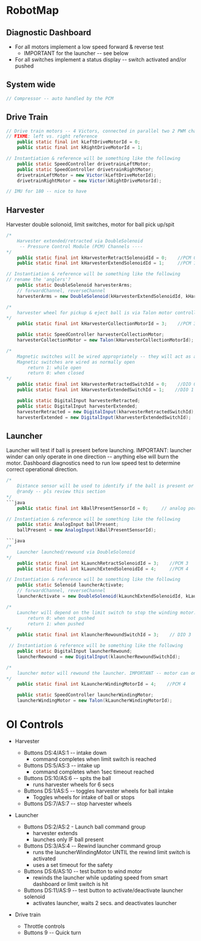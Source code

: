 # RobotMap

## Diagnostic Dashboard
* For all motors implement a low speed forward & reverse test
  * IMPORTANT for the launcher -- see below
* For all switches implement a status display -- switch activated and/or pushed 

## System wide
```java
// Compressor -- auto handled by the PCM 
```

## Drive Train
```java
// Drive train motors -- 4 Victors, connected in parallel two 2 PWM channels
// FIXME: left vs. right reference
    public static final int kLeftDriveMotorId = 0;
    public static final int kRightDriveMotorId = 1;

// Instantiation & reference will be something like the following
    public static SpeedController drivetrainLeftMotor;
    public static SpeedController drivetrainRightMotor;
    drivetrainLeftMotor = new Victor(kLeftDriveMotorId);
    drivetrainRightMotor = new Victor(kRightDriveMotorId);

// IMU for 180 -- nice to have
```

## Harvester
Harvester double solonoid, limit switches, motor for ball pick up/spit
```java
/* 
    Harvester extended/retracted via DoubleSolenoid
     -- Pressure Control Module (PCM) Channels ----   
*/
    public static final int kHarvesterRetractSolenoidId = 0;    //PCM 0
    public static final int kHarvesterExtendSolenoidId = 1;     //PCM 1

// Instantiation & reference will be something like the following
// rename the 'anglers'?
    public static DoubleSolenoid harvesterArms;
    // forwardChannel, reverseChannel
    harvesterArms = new DoubleSolenoid(kHarvesterExtendSolenoidId, kHarvesterRetractSolenoidId);     
```

```java
/*
    harvester wheel for pickup & eject ball is via Talon motor controller on a PWM channel
*/
    public static final int kHarvesterCollectionMotorId = 3;    //PCM 3

    public static SpeedController harvesterCollectionMotor;
    harvesterCollectionMotor = new Talon(kHarvesterCollectionMotorId);
```

```java
/* 
    Magnetic switches will be wired appropriately -- they will act as a single switch for the program
    Magnetic switches are wired as normally open
        return 1: while open
        return 0: when closed
*/
    public static final int kHarvesterRetractedSwitchId = 0;    //DIO 0
    public static final int kHarvesterExtendedSwitchId = 1;    //DIO 1

    public static DigitalInput harvesterRetracted;
    public static DigitalInput harvesterExtended;
    harvesterRetracted = new DigitalInput(kharvesterRetractedSwitchId);
    harvesterExtended = new DigitalInput(kharvesterExtendedSwitchId);
```

## Launcher
Launcher will test if ball is present before launching. 
IMPORTANT: launcher winder can only operate in one direction -- anything else will burn the motor. Dashboard diagnostics need to run low speed test to determine correct operational direction. 

```java
/* 
    Distance sensor will be used to identify if the ball is present or not
    @randy -- pls review this section
*/
```java
    public static final int kBallPresentSensorId = 0;     // analog port 0

// Instantiation & reference will be something like the following
    public static AnalogInput ballPresent;
    ballPresent = new AnalogInput(kBallPresentSensorId);

```java
/*
    Launcher launched/rewound via DoubleSolonoid 
*/
    public static final int kLaunchRetractSolenoidId = 3;    //PCM 3
    public static final int kLaunchExtendSolenoidId = 4;     //PCM 4

// Instantiation & reference will be something like the following
    public static Solenoid launcherActivate;
    // forwardChannel, reverseChannel
    launcherActivate = new DoubleSolenoid(kLaunchExtendSolenoidId, kLaunchRetractSolenoidId);     
```

```java
/*
    Launcher will depend on the limit switch to stop the winding motor. The limit switches will be wired so that programmatically they act as a single limit switch. Rewind switch is normally closed.
        return 0: when not pushed
        return 1: when pushed
*/
    public static final int klauncherRewoundSwitchId = 3;    // DIO 3

 // Instantiation & reference will be something like the following
    public static DigitalInput launcherRewound;
    launcherRewound = new DigitalInput(klauncherRewoundSwitchId);
```

```java
/*
    launcher motor will rewound the launcher. IMPORTANT -- motor can only operate one direction! 
*/
    public static final int kLauncherWindingMotorId = 4;    //PCM 4

    public static SpeedController launcherWindingMotor;
    launcherWindingMotor = new Talon(kLauncherWindingMotorId);
```

# OI Controls
* Harvester
    * Buttons DS:4/AS:1 -- intake down
        * command completes when limit switch is reached
    * Buttons DS:5/AS:3 -- intake up
        * command completes when 1sec timeout reached
    * Buttons DS:10/AS:6 -- spits the ball
        * runs harvester wheels for 6 secs
    * Buttons DS:1/AS:5 -- toggles harvester wheels for ball intake
        * Toggles wheels for intake of ball or stops
    * Buttons DS:7/AS:7 -- stop harvester wheels

* Launcher
    * Buttons DS:2/AS:2 - Launch ball command group
        * harvester extends
        * launches only IF ball present
    * Buttons DS:3/AS:4 -- Rewind launcher command group
        * runs the launcherWindingMotor UNTIL the rewind limit switch is activated
        * uses a set timeout for the safety
    * Buttons DS:6/AS:10 -- test button to wind motor
        * rewinds the launcher while updating speed from smart dashboard or limit switch is hit
    * Buttons DS:11/AS:9 -- test button to activate/deactivate launcher solenoid
        * activates launcher, waits 2 secs. and deactivates launcher
    
* Drive train
    * Throttle controls
    * Buttons 9 -- Quick turn

